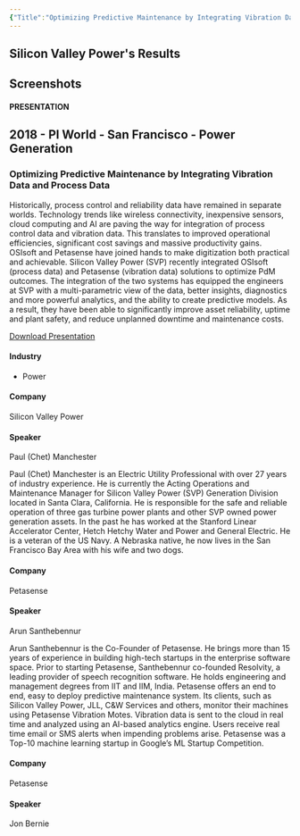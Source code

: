 ```yaml
---
{"Title":"Optimizing Predictive Maintenance by Integrating Vibration Data and Process Data","Year":2018,"Industry":"Power","URL":"https://resources.osisoft.com/Presentations/Optimizing-Predictive-Maintenance-by-Integrating-Vibration-Data-and-Process-Data/","PDF":"https://cdn.osisoft.com/osi/presentations/2018-uc-san-francisco/UC18NA-D2PG04-SiliconValleyPower-PManchester-Optimizing-Predictive-Maintenance-Integrating-Vibration-Data.pdf","Company":"Silicon Valley Power","Keywords":["CBM"],"dg-publish":true,"permalink":"/aveva/customer-stories/2018/2018-silicon-valley-power-optimizing-predictive-maintenance-by-integrating-vibration-data-and-process-data/","dgPassFrontmatter":true}
---
```


## Silicon Valley Power's Results

## Screenshots

#### PRESENTATION

## 2018 - PI World - San Francisco - Power Generation

### Optimizing Predictive Maintenance by Integrating Vibration Data and Process Data

Historically, process control and reliability data have remained in separate worlds. Technology trends like wireless connectivity, inexpensive sensors, cloud computing and AI are paving the way for integration of process control data and vibration data. This translates to improved operational efficiencies, significant cost savings and massive productivity gains. OSIsoft and Petasense have joined hands to make digitization both practical and achievable. Silicon Valley Power (SVP) recently integrated OSIsoft (process data) and Petasense (vibration data) solutions to optimize PdM outcomes. The integration of the two systems has equipped the engineers at SVP with a multi-parametric view of the data, better insights, diagnostics and more powerful analytics, and the ability to create predictive models. As a result, they have been able to significantly improve asset reliability, uptime and plant safety, and reduce unplanned downtime and maintenance costs.

[Download Presentation](https://cdn.osisoft.com/osi/presentations/2018-uc-san-francisco/UC18NA-D2PG04-SiliconValleyPower-PManchester-Optimizing-Predictive-Maintenance-Integrating-Vibration-Data.pdf)

#### Industry

- Power

#### Company

Silicon Valley Power

#### Speaker

Paul (Chet) Manchester

Paul (Chet) Manchester is an Electric Utility Professional with over 27 years of industry experience. He is currently the Acting Operations and Maintenance Manager for Silicon Valley Power (SVP) Generation Division located in Santa Clara, California. He is responsible for the safe and reliable operation of three gas turbine power plants and other SVP owned power generation assets. In the past he has worked at the Stanford Linear Accelerator Center, Hetch Hetchy Water and Power and General Electric. He is a veteran of the US Navy. A Nebraska native, he now lives in the San Francisco Bay Area with his wife and two dogs.

#### Company

Petasense

#### Speaker

Arun Santhebennur

Arun Santhebennur is the Co-Founder of Petasense. He brings more than 15 years of experience in building high-tech startups in the enterprise software space. Prior to starting Petasense, Santhebennur co-founded Resolvity, a leading provider of speech recognition software. He holds engineering and management degrees from IIT and IIM, India. Petasense offers an end to end, easy to deploy predictive maintenance system. Its clients, such as Silicon Valley Power, JLL, C&W Services and others, monitor their machines using Petasense Vibration Motes. Vibration data is sent to the cloud in real time and analyzed using an AI-based analytics engine. Users receive real time email or SMS alerts when impending problems arise. Petasense was a Top-10 machine learning startup in Google’s ML Startup Competition.

#### Company

Petasense

#### Speaker

Jon Bernie